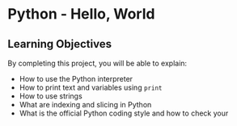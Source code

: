 # Python - Hello, World

## Learning Objectives

By completing this project, you will be able to explain:

- How to use the Python interpreter
- How to print text and variables using `print`
- How to use strings
- What are indexing and slicing in Python
- What is the official Python coding style and how to check your
